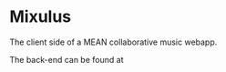 # Mixulus
The client side of a MEAN collaborative music webapp.

The back-end can be found at [](github.com/rdowdy/unnamed-music-proj-server)

